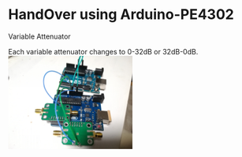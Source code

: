 # HandOver using Arduino-PE4302
Variable Attenuator

Each variable attenuator changes to 0-32dB or 32dB-0dB.
<img src="./Arduino-PE4302.jpg" width=50%>
